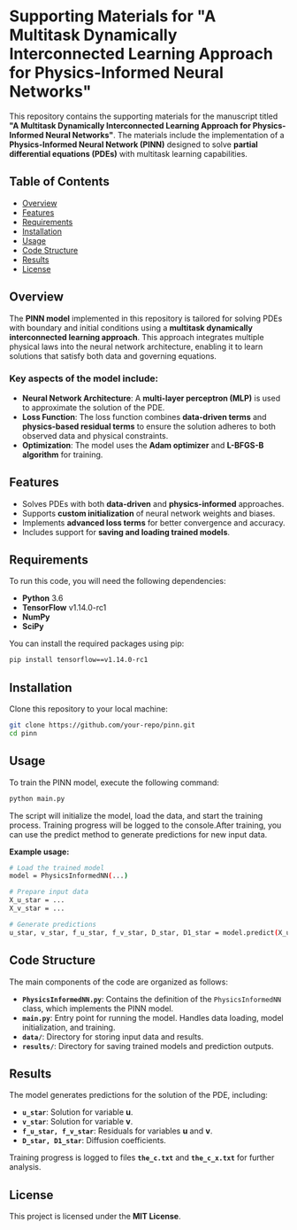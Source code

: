 # Supporting Materials for "A Multitask Dynamically Interconnected Learning Approach for Physics-Informed Neural Networks"

This repository contains the supporting materials for the manuscript titled **"A Multitask Dynamically Interconnected Learning Approach for Physics-Informed Neural Networks"**. The materials include the implementation of a **Physics-Informed Neural Network (PINN)** designed to solve **partial differential equations (PDEs)** with multitask learning capabilities.

## Table of Contents
- [Overview](#overview)
- [Features](#features)
- [Requirements](#requirements)
- [Installation](#installation)
- [Usage](#usage)
- [Code Structure](#code-structure)
- [Results](#results)
- [License](#license)

## Overview
The **PINN model** implemented in this repository is tailored for solving PDEs with boundary and initial conditions using a **multitask dynamically interconnected learning approach**. This approach integrates multiple physical laws into the neural network architecture, enabling it to learn solutions that satisfy both data and governing equations.

### Key aspects of the model include:
- **Neural Network Architecture**: A **multi-layer perceptron (MLP)** is used to approximate the solution of the PDE.
- **Loss Function**: The loss function combines **data-driven terms** and **physics-based residual terms** to ensure the solution adheres to both observed data and physical constraints.
- **Optimization**: The model uses the **Adam optimizer** and **L-BFGS-B algorithm** for training.

## Features
- Solves PDEs with both **data-driven** and **physics-informed** approaches.
- Supports **custom initialization** of neural network weights and biases.
- Implements **advanced loss terms** for better convergence and accuracy.
- Includes support for **saving and loading trained models**.

## Requirements
To run this code, you will need the following dependencies:

- **Python** 3.6
- **TensorFlow** v1.14.0-rc1
- **NumPy**
- **SciPy**

You can install the required packages using pip:

```bash
pip install tensorflow==v1.14.0-rc1 
```

## Installation
Clone this repository to your local machine:

```bash
git clone https://github.com/your-repo/pinn.git
cd pinn
```
## Usage
To train the PINN model, execute the following command:
```bash
python main.py
```
The script will initialize the model, load the data, and start the training process. Training progress will be logged to the console.After training, you can use the predict method to generate predictions for new input data. 

**Example usage:**
```bash
# Load the trained model
model = PhysicsInformedNN(...)

# Prepare input data
X_u_star = ...
X_v_star = ...

# Generate predictions
u_star, v_star, f_u_star, f_v_star, D_star, D1_star = model.predict(X_u_star, X_v_star)
```

## Code Structure
The main components of the code are organized as follows:

- **`PhysicsInformedNN.py`**: Contains the definition of the `PhysicsInformedNN` class, which implements the PINN model.
- **`main.py`**: Entry point for running the model. Handles data loading, model initialization, and training.
- **`data/`**: Directory for storing input data and results.
- **`results/`**: Directory for saving trained models and prediction outputs.

## Results
The model generates predictions for the solution of the PDE, including:

- **`u_star`**: Solution for variable **u**.
- **`v_star`**: Solution for variable **v**.
- **`f_u_star, f_v_star`**: Residuals for variables **u** and **v**.
- **`D_star, D1_star`**: Diffusion coefficients.

Training progress is logged to files **`the_c.txt`** and **`the_c_x.txt`** for further analysis.

## License
This project is licensed under the **MIT License**. 

